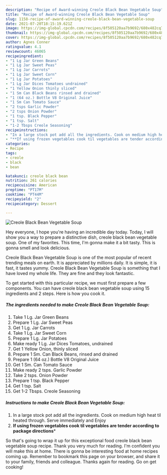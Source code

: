 ```yaml
---
description: "Recipe of Award-winning Creole Black Bean Vegetable Soup"
title: "Recipe of Award-winning Creole Black Bean Vegetable Soup"
slug: 1158-recipe-of-award-winning-creole-black-bean-vegetable-soup
date: 2021-07-20T18:15:19.621Z
image: https://img-global.cpcdn.com/recipes/8f505120aa7b9692/680x482cq70/creole-black-bean-vegetable-soup-recipe-main-photo.jpg
thumbnail: https://img-global.cpcdn.com/recipes/8f505120aa7b9692/680x482cq70/creole-black-bean-vegetable-soup-recipe-main-photo.jpg
cover: https://img-global.cpcdn.com/recipes/8f505120aa7b9692/680x482cq70/creole-black-bean-vegetable-soup-recipe-main-photo.jpg
author: Agnes Conner
ratingvalue: 4.1
reviewcount: 46065
recipeingredient:
- "1 Lg Jar Green Beans"
- "1 Lg Jar Sweet Peas"
- "1 Lg Jar Carrots"
- "1 Lg Jar Sweet Corn"
- "1 Lg Jar Potatoes"
- "1 Lg Jar Dices Tomatoes undrained"
- "1 Yellow Onion thinly sliced"
- "1 Sm Can Black Beans rinsed and drained"
- "1 (64 oz.) Bottle V8 Original Juice"
- "1 Sm Can Tomato Sauce"
- "2 tsps Garlic Powder"
- "2 tsps Onion Powder"
- "1 tsp. Black Pepper"
- "1 tsp. Salt"
- "1-2 Tbsps Creole Seasoning"
recipeinstructions:
- "In a large stock pot add all the ingredients. Cook on medium high heat til heated through. Serve immediately and Enjoy"
- "**If using frozen vegetables cook til vegetables are tender according to package directions***"
categories:
- Recipe
tags:
- creole
- black
- bean

katakunci: creole black bean 
nutrition: 261 calories
recipecuisine: American
preptime: "PT17M"
cooktime: "PT44M"
recipeyield: "2"
recipecategory: Dessert

---
```



![Creole Black Bean Vegetable Soup](https://img-global.cpcdn.com/recipes/8f505120aa7b9692/680x482cq70/creole-black-bean-vegetable-soup-recipe-main-photo.jpg)

Hey everyone, I hope you're having an incredible day today. Today, I will show you a way to prepare a distinctive dish, creole black bean vegetable soup. One of my favorites. This time, I'm gonna make it a bit tasty. This is gonna smell and look delicious.

Creole Black Bean Vegetable Soup is one of the most popular of recent trending meals on earth. It is appreciated by millions daily. It is simple, it is fast, it tastes yummy. Creole Black Bean Vegetable Soup is something that I have loved my whole life. They are fine and they look fantastic.




To get started with this particular recipe, we must first prepare a few components. You can have creole black bean vegetable soup using 15 ingredients and 2 steps. Here is how you cook it.

<!--inarticleads1-->

##### The ingredients needed to make Creole Black Bean Vegetable Soup:

1. Take 1 Lg. Jar Green Beans
1. Prepare 1 Lg. Jar Sweet Peas
1. Get 1 Lg. Jar Carrots
1. Take 1 Lg. Jar Sweet Corn
1. Prepare 1 Lg. Jar Potatoes
1. Make ready 1 Lg. Jar Dices Tomatoes, undrained
1. Get 1 Yellow Onion, thinly sliced
1. Prepare 1 Sm. Can Black Beans, rinsed and drained
1. Prepare 1 (64 oz.) Bottle V8 Original Juice
1. Get 1 Sm. Can Tomato Sauce
1. Make ready 2 tsps. Garlic Powder
1. Take 2 tsps. Onion Powder
1. Prepare 1 tsp. Black Pepper
1. Get 1 tsp. Salt
1. Get 1-2 Tbsps. Creole Seasoning




<!--inarticleads2-->

##### Instructions to make Creole Black Bean Vegetable Soup:

1. In a large stock pot add all the ingredients. Cook on medium high heat til heated through. Serve immediately and Enjoy
1. **If using frozen vegetables cook til vegetables are tender according to package directions***




So that's going to wrap it up for this exceptional food creole black bean vegetable soup recipe. Thank you very much for reading. I'm confident you will make this at home. There is gonna be interesting food at home recipes coming up. Remember to bookmark this page on your browser, and share it to your family, friends and colleague. Thanks again for reading. Go on get cooking!
